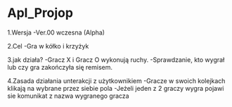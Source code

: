# Apl_Projop

1.Wersja
-Ver.00 wczesna (Alpha)



2.Cel
-Gra w kółko i krzyżyk



3.jak działa?
-Gracz X i Gracz O wykonują ruchy.
-Sprawdzanie, kto wygrał lub czy gra zakończyła się remisem.



4.Zasada działania unterakcji z użytkownikiem
-Gracze w swoich kolejkach klikają na wybrane przez siebie pola
-Jeżeli jeden z 2 graczy wygra pojawi sie komunikat z nazwa wygranego gracza

